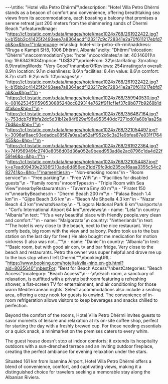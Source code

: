 ---\ntitle: "Hotel villa Petro Dhërmi"\ndescription: "Hotel Villa Petro Dhërmi stands as a beacon of comfort and convenience, offering breathtaking sea views from its accommodations, each boasting a balcony that promises a serene retreat just 200 meters from the shimmering sands of Dhermi Beach."\nfeaturedImage: "https://cf.bstatic.com/xdata/images/hotel/max1024x768/261922422.jpg?k=b15bb2c41425f2493eee7a8364acdf123217c9c728341e2a70f611217ebfd7ab&o=&hp=1"\nlanguage: en\nslug: hotel-villa-petro-dh-rmi\naddress: "Rruga e Kampit SH8, 1006 Dhërmi, Albania"\ncity: "Dhërmi"\nlocation: "Dhërmi"\naccommodationType: "hotel"\ncoordinates:\n  lat: 40.146011\n  lng: 19.63429034\nprice: "US$32"\npriceFrom: 32\nstarRating: 3\nrating: 8.9\nratingWords: "Very Good"\nnumberOfReviews: 254\nratings:\n  overall: 8.9\n  location: 9.1\n  cleanliness: 8.6\n  facilities: 8.4\n  value: 8.6\n  comfort: 8.7\n  staff: 9.2\n  wifi: 10\nimages:\n  - "https://cf.bstatic.com/xdata/images/hotel/max1024x768/261922422.jpg?k=b15bb2c41425f2493eee7a8364acdf123217c9c728341e2a70f611217ebfd7ab&o=&hp=1"\n  - "https://cf.bstatic.com/xdata/images/hotel/max1024x768/359940530.jpg?k=08162534511590530885248cc829314e762ff911cf1ef37c8b877b9268b1d4fa&o=&hp=1"\n  - "https://cf.bstatic.com/xdata/images/hotel/max1024x768/356487164.jpg?k=753dcb7d1fbfa2dc5d31b12e84f629ef96e953540dc7271cd01a60b1aa25a7bd&o=&hp=1"\n  - "https://cf.bstatic.com/xdata/images/hotel/max1024x768/321054497.jpg?k=3096af8aec93edadca08587a0aa3a52aff952c6c3a21e9bfea87e831f1764455&o=&hp=1"\n  - "https://cf.bstatic.com/xdata/images/hotel/max1024x768/261922364.jpg?k=74f956949fc2740e8056d03d36a052e9beed953ad8e2ac8796c1da4d22f591e6&o=&hp=1"\n  - "https://cf.bstatic.com/xdata/images/hotel/max1024x768/321054487.jpg?k=e7ead09439e2336f210ade8d856ed21dd79fc9dd235ce16aaa3355c54c282741&o=&hp=1"\namenities:\n  - "Non-smoking rooms"\n  - "Room service"\n  - "Free parking"\n  - "Free WiFi"\n  - "Facilities for disabled guests"\n  - "Family rooms"\nroomTypes:\n  - "Triple Room with Sea View"\nnearbyRestaurants:\n  - "Taverna Emy 40 m"\n  - "Piratet 150 m"\nnearbyBeaches:\n  - "Dhermi Beach 200 m"\n  - "Palasa Beach 1.4 km"\n  - "Gjipe Beach 3.6 km"\n  - "Beach Me Shpella 4.3 km"\n  - "Nazar Beach 4.3 km"\nwhatsNearby:\n  - "Llogora National Park 6 km"\nairports:\n  - "Corfu International Airport 64 km"\nreviews:\n  - name: "Lela"\n    country: "Albania"\n    text: "“It’s a very beautiful place with friendly people.very clean and comfort.”"\n  - name: "Malgorzata"\n    country: "Netherlands"\n    text: "“The hotel is very close to the beach, next to the nice restaurant. Very comfy beds, big room with the view and balcony.
Pedro took us to the bus station on the last day for free:) He also bought me medication for motion sickness (I also was not...”"\n  - name: "Daniel"\n    country: "Albania"\n    text: "“Basic room, but with good air con, tv and bar fridge. Very close to the beach and restaurants. Petro the owner was super helpful and drove me up to the bus stop when I left Dhermi.”"\nbookingURL: "https://www.booking.com/hotel/al/vila-nino.en-gb.html?aid=8035640"\nbestFor: "Best for Beach Access"\nbestCategories: "Beach Access"\ncategory: "Beach Access"\n---\n\nEach room, a sanctuary of relaxation, is outfitted with a private bathroom featuring a refreshing shower, a flat-screen TV for entertainment, and air conditioning for those warm Mediterranean nights. Select accommodations also include a seating area, offering a cozy nook for guests to unwind. The convenience of in-room refrigeration allows visitors to keep beverages and snacks chilled to perfection.

Beyond the comfort of the rooms, Hotel Villa Petro Dhërmi invites guests to savor moments of leisure and relaxation at its on-site coffee shop, perfect for starting the day with a freshly brewed cup. For those needing essentials or a quick snack, a minimarket on the premises caters to every whim.

The guest house doesn't stop at indoor comforts; it extends its hospitality outdoors with a sun-drenched terrace and an inviting outdoor fireplace, creating the perfect ambiance for evening relaxation under the stars.

Situated 161 km from Ioannina Airport, Hotel Villa Petro Dhërmi offers a blend of convenience, comfort, and captivating views, making it a distinguished choice for travelers seeking a memorable stay along the Albanian Riviera.